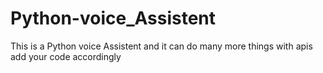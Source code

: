 # Python-voice_Assistent
This is a Python voice Assistent and it can do many more things with apis add your code accordingly
